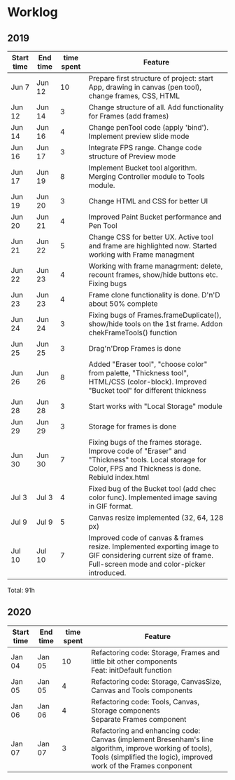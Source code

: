 # Worklog  
## 2019
<table>
  <thead>
    <tr>
      <th>Start time</th>
      <th>End time</th>
      <th>time spent</th>
      <th>Feature</th>
    </tr>
  </thead>
  <tbody>
    <tr>
      <td>Jun 7</td>
      <td>Jun 12</td>
      <td>10</td>
      <td>Prepare first structure of project: start App, drawing in canvas (pen tool), change frames, CSS, HTML
      </td>
    </tr>
    <tr>
      <td>Jun 12</td>
      <td>Jun 14</td>
      <td>3</td>
      <td>Change structure of all. Add functionality for Frames (add frames)</td>
    </tr>
    <tr>
      <td>Jun 14</td>
      <td>Jun 16</td>
      <td>4</td>
      <td>Change penTool code (apply 'bind'). Implement preview slide mode</td>
    </tr>
    <tr>
      <td>Jun 16</td>
      <td>Jun 17</td>
      <td>3</td>
      <td>Integrate FPS range. Change code structure of Preview mode</td>
    </tr>
    <tr>
      <td>Jun 17</td>
      <td>Jun 19</td>
      <td>8</td>
      <td>Implement Bucket tool algorithm. Merging Controller module to Tools module.</td>
    </tr>
    <tr>
      <td>Jun 19</td>
      <td>Jun 20</td>
      <td>3</td>
      <td>Change HTML and CSS for better UI</td>
    </tr>
    <tr>
      <td>Jun 20</td>
      <td>Jun 21</td>
      <td>4</td>
      <td>Improved Paint Bucket performance and Pen Tool</td>
    </tr>
    <tr>
      <td>Jun 21</td>
      <td>Jun 22</td>
      <td>5</td>
      <td>Change CSS for better UX. Active tool and frame are highlighted now. Started working with Frame managment</td>
    </tr>
    <tr>
      <td>Jun 22</td>
      <td>Jun 23</td>
      <td>4</td>
      <td>Working with frame managrment: delete, recount frames, show/hide buttons etc. Fixing bugs</td>
    </tr>
    <tr>
      <td>Jun 23</td>
      <td>Jun 23</td>
      <td>4</td>
      <td>Frame clone functionality is done. D'n'D about 50% complete</td>
    </tr>
    <tr>
      <td>Jun 24</td>
      <td>Jun 24</td>
      <td>3</td>
      <td>Fixing bugs of Frames.frameDuplicate(), show/hide tools on the 1st frame. Addon chekFrameTools() function</td>
    </tr>
    <tr>
      <td>Jun 25</td>
      <td>Jun 25</td>
      <td>3</td>
      <td>Drag'n'Drop Frames is done</td>
    </tr>
    <tr>
      <td>Jun 26</td>
      <td>Jun 26</td>
      <td>8</td>
      <td>Added "Eraser tool", "choose color" from palette, "Thickness tool", HTML/CSS (color-block). Improved "Bucket
        tool" for different thickness</td>
    </tr>
    <tr>
      <td>Jun 28</td>
      <td>Jun 28</td>
      <td>3</td>
      <td>Start works with "Local Storage" module</td>
    </tr>
    <tr>
      <td>Jun 29</td>
      <td>Jun 29</td>
      <td>3</td>
      <td>Storage for frames is done</td>
    </tr>
    <tr>
      <td>Jun 30</td>
      <td>Jun 30</td>
      <td>7</td>
      <td>Fixing bugs of the frames storage. Improve code of "Eraser" and "Thickness" tools. Local storage for Color, FPS and Thickness is done. Rebiuld index.html</td>
    </tr>
    <tr>
      <td>Jul 3</td>
      <td>Jul 3</td>
      <td>4</td>
      <td>Fixed bug of the Bucket tool (add chec color func). Implemented image saving in GIF format.</td>
    </tr>
    <tr>
      <td>Jul 9</td>
      <td>Jul 9</td>
      <td>5</td>
      <td>Canvas resize implemented (32, 64, 128 px)</td>
    </tr>
    <tr>
      <td>Jul 10</td>
      <td>Jul 10</td>
      <td>7</td>
      <td>Improved code of canvas & frames resize. Implemented exporting image to GIF considering current size of frame. Full-screen mode and color-picker introduced.</td>
    </tr>
  </tbody>
</table>

Total: 91h

## 2020
<table>
  <thead>
    <tr>
      <th>Start time</th>
      <th>End time</th>
      <th>time spent</th>
      <th>Feature</th>
    </tr>
  </thead>
  <tbody>
    <tr>
      <td>Jan 04</td>
      <td>Jan 05</td>
      <td>10</td>
      <td>Refactoring code: Storage, Frames and little bit other components<br>Feat: initDefault function</td>
    </tr>
    <tr>
      <td>Jan 05</td>
      <td>Jan 05</td>
      <td>4</td>
      <td>Refactoring code: Storage, CanvasSize, Canvas and Tools components</td>
    </tr>
    <tr>
      <td>Jan 06</td>
      <td>Jan 06</td>
      <td>4</td>
      <td>Refactoring code: Tools, Canvas, Storage components<br>Separate Frames component</td>
    </tr>
    <tr>
      <td>Jan 07</td>
      <td>Jan 07</td>
      <td>3</td>
      <td>Refactoring and enhancing code: Canvas (implement Bresenham's line algorithm, improve working of tools),
          Tools (simplified the logic), improved work of the Frames conponent</td>
    </tr>
  </tbody>
</table>
